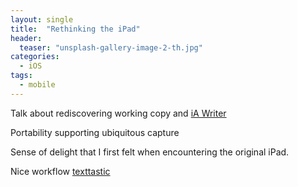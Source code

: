 ```yaml
---
layout: single
title:  "Rethinking the iPad"
header:
  teaser: "unsplash-gallery-image-2-th.jpg"
categories: 
  - iOS
tags:
  - mobile
---
```


Talk about rediscovering working copy and [iA Writer](https://ia.net/writer)

Portability supporting ubiquitous capture

Sense of delight that I first felt when encountering the original iPad. 

Nice workflow [texttastic](https://blach.io/2015/05/26/using-git-on-your-ipad-or-iphone-with-working-copy-and-textastic/)



